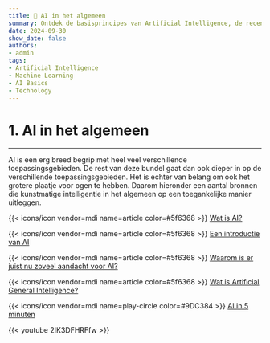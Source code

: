 ```yaml
---
title: 🤖 AI in het algemeen
summary: Ontdek de basisprincipes van Artificial Intelligence, de recente ontwikkelingen, en de potentiële impact op onze samenleving.
date: 2024-09-30
show_date: false
authors:
- admin
tags:
- Artificial Intelligence
- Machine Learning
- AI Basics
- Technology
---
```


# 1. AI in het algemeen

---

AI is een erg breed begrip met heel veel verschillende toepassingsgebieden. De rest van deze bundel gaat dan ook dieper in op de verschillende toepassingsgebieden. Het is echter van belang om ook het grotere plaatje voor ogen te hebben. Daarom hieronder een aantal bronnen die kunstmatige intelligentie in het algemeen op een toegankelijke manier uitleggen.

{{< icons/icon vendor=mdi name=article color=#5f6368 >}} [Wat is AI?](https://www.ibm.com/topics/artificial-intelligence)

{{< icons/icon vendor=mdi name=article color=#5f6368 >}} [Een introductie van AI](https://www.mckinsey.com/featured-insights/artificial-intelligence/what-is-ai)

{{< icons/icon vendor=mdi name=article color=#5f6368 >}} [Waarom is er juist nu zoveel aandacht voor AI?](https://www.forbes.com/sites/bernardmarr/2023/03/20/why-is-artificial-intelligence-booming-right-now/)

{{< icons/icon vendor=mdi name=article color=#5f6368 >}} [Wat is Artificial General Intelligence?](https://www.techtarget.com/searchenterpriseai/definition/artificial-general-intelligence-AGI)

{{< icons/icon vendor=mdi name=play-circle color=#9DC384 >}} [AI in 5 minuten](https://www.youtube.com/watch?v=2ePf9rue1Ao)

{{< youtube 2IK3DFHRFfw >}}